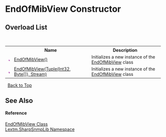 # EndOfMibView Constructor 
 


## Overload List
&nbsp;<table><tr><th></th><th>Name</th><th>Description</th></tr><tr><td>![Public method](media/pubmethod.gif "Public method")</td><td><a href="M_Lextm_SharpSnmpLib_EndOfMibView__ctor">EndOfMibView()</a></td><td>
Initializes a new instance of the <a href="T_Lextm_SharpSnmpLib_EndOfMibView">EndOfMibView</a> class</td></tr><tr><td>![Public method](media/pubmethod.gif "Public method")</td><td><a href="M_Lextm_SharpSnmpLib_EndOfMibView__ctor_1">EndOfMibView(Tuple(Int32, Byte[]), Stream)</a></td><td>
Initializes a new instance of the <a href="T_Lextm_SharpSnmpLib_EndOfMibView">EndOfMibView</a> class</td></tr></table>&nbsp;
<a href="#endofmibview-constructor">Back to Top</a>

## See Also


#### Reference
<a href="T_Lextm_SharpSnmpLib_EndOfMibView">EndOfMibView Class</a><br /><a href="N_Lextm_SharpSnmpLib">Lextm.SharpSnmpLib Namespace</a><br />